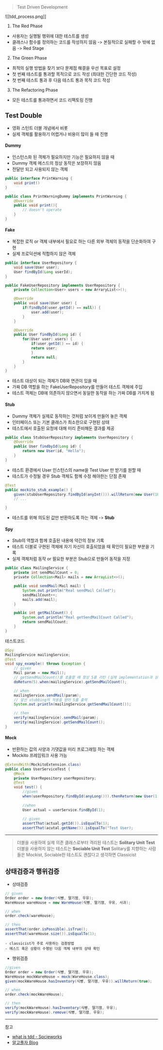 > Test Driven Development

![[tdd_process.png]]
1. The Red Phase
- 사용자는 실행될 행위에 대한 테스트를 생성
- 클래스나 함수를 정의하는 코드를 작성하지 않음 -> 본질적으로 실패할 수 밖에 없음 -> Red Stage
2. The Green Phase
- 최적의 실행 방법을 찾기 보다 문제점 해결을 우선 목표로 설정
- 첫 번째 테스트를 통과할 목적으로 코드 작성 (최대한 간단한 코드 작성)
- 첫 번째 테스트 통과 후 다음 테스트 통과 목적 코드 작성
3. The Refactoring Phase
- 모든 테스트를 통과하면서 코드 리팩토링 진행

## Test Double
- 영화 스턴트 더블 개념에서 비롯
- 실제 객체를 활용하기 어렵거나 비용이 많이 들 때 진행
#### Dummy
- 인스턴스화 된 객체가 필요하지만 기능은 필요하지 않을 때
- Dummy 객체 메스드의 정상 동작은 보장하지 않음
- 전달만 되고 사용되지 않는 객체
```java
public interface PrintWarning {
	void print()
}

public class PrintWarningDummy implements PrintWarning {
	@Override
	public void print(){
		// doesn't operate
	}
}
```
#### Fake
- 복잡한 로직 or 객체 내부에서 필요로 하는 다른 외부 객체의 동작을 단순화하여 구현
- 실제 프로덕션에 적합하지 않은 객체
```java
public interface UserRepository {
	void save(User user);
	User findById(Long userId);
}

public FakeUserRepository implements UserRepository {
	private Collection<User> users = new ArraryList<>();

	@Override
	public void save(User user) {
		if(findById(user.getId() == null)) {
			user.add(user);
		}
	}

	@Override
	public User findById(Long id) {
		for(User user: users) {
			if(user.getId() == id) {
			return user;
			}
			return null;
		}
	}
}
```
- 테스트 대상이 되는 객체가 DB와 연관이 있을 때
- 가짜 DB 역할을 하는 FakeUserRepository를 만들어 테스트 객체에 주입
- 테스트 객체는 DB에 의존하지 않으면서 동일한 동작을 하는 가짜 DB를 가지게 됨
#### Stub
- Dummy 객체가 실제로 동작하는 것처럼 보이게 만들어 놓은 객체
- 인터페이스 또는 기본 클래스가 최소한으로 구현된 상태
- 테스트에서 호출된 요청에 대해 미리 준비해둔 결과를 제공
```java
public class StubUserRepository implements UserRepository {
	@Override
	public User findbyId(Long id) {
		return new User(id, "Hello");
	}
}
```
- 테스트 환경에서 User 인스턴스의 name을 Test User 만 받기를 원할 때
- 테스트가 수정될 경우 Stub 객체도 함께 수정 해야한는 단점 존재
```java
@Test
public mockito_stub_example() {
	given(stubUserRepository.findById(anyInt())).willReturn(new User(1L, "Hello"))
	// ...

}
```
- 테스트를 위해 의도된 값만 반환하도록 하는 객체 -> **Stub**
#### Spy
- Stub의 역할과 함께 호출된 내용에 약간의 정보 기록
- 테스트 더블로 구현된 객체에 자기 자신이 호출되었을 때 확인이 필요한 부분을 기록
- 실제 객체처럼 동작 or 필요한 부분은 Stub으로 만들어 동작을 지정
```java
public class MailingService {
	private int sendMailCount = 0;
    private Collection<Mail> mails = new ArrayList<>();

	public void sendMail(Mail mail) {
		System.out.println("Real sendMail Called");
		sendMailCount++;
		mails.add(mail);
	}

	public int getMailCount() {
		System.out.println("Real getSendMailCount Called");
		return sendMailCount;
	}
}
```
테스트코드
```java
@Spy
MailingService mailingService;
@Test
void spy_example() throws Exception {
	// given
	Mail param = new Mail();
	// getSendMailCount()를 호출할 때 항상 5를 리턴 (실제 implementation과 상관없이)
	doReturn(5).when(mailingService).getSendMailCount();

	// when
	mailingService.sendMail(param);
	// 앞선 stubbing의 적용을 받아 5를 출력
	System.out.println(mailingService.getSendMailCount());

	// then
	verify(mailingService).sendMail(param);
	verity(mailingService).getSendMailCount();
}
```

#### Mock
- 반환하는 값의 사양과 기댓값을 미리 프로그래밍 하는 객체
- Mockito 프레임워크 사용 가능
```java
@ExtendWith(MockitoExtension.class) 
public class UserServiceTest {
	@Mock
	private UserRepository userRepository;
	@Test
	void test() {
		//given
		when(userRepository.findById(anyLong())).thenReturn(new User(1, "Test User));
		
		//when
		User actual = userService.findById(1);
		
		// given
		assertThat(actual.getId()).isEqualTo(1);
		assertThat(acutal.getName()).isEqualTo("Test User);
```
---

> 더블을 사용하여 실제 의존 클래스로부터 격리된 테스트는 **Solitary Unit Test**
> 더블을 사용하지 않는 테스트는 **Sociable Unit Test**
> Solitary를 지향하는 사람들은 Mockist, Sociable한 테스트도 괜찮다고 생각하면 Classicist

## 상태검증과 행위검증
- 상태검증
```java
// given
Order order = new Order(식빵, 딸기잼, 우유);
WareHouse wareHouse = new WareHouse(식빵, 딸기잼, 우유, 사과);

// when
order.check(wareHouse);

// then
assertThat(order.isPossible).isTrue();
assertThat(wareHouse.size()).isEqualTo(1);

```
	- classicist가 주로 사용하는 검증방법
	- 메스드 혹은 상황이 수행된 다음 객체 내부의 상태 확인
- 행위검증
```java
//given
Order order = new Order(식빵, 딸기잼, 우유);
WareHouse mockWareHouse = mock(WareHouse.class);
given(mockWareHouse.hasInventory(식빵, 딸기잼, 우유)).willReturn(true);

// when
order.check(mockWareHouse);

// then
verify(mockWareHouse).hasInventory(식빵, 딸기잼, 우유);
verify(mockWareHouse).remove(식빵, 딸기잼, 우유);
```

---
참고
- [what is tdd - Spcieworks](https://www.spiceworks.com/tech/devops/articles/what-is-tdd/)
- [알고풀자 Blog](https://algopoolja.tistory.com/119)
